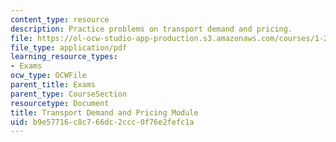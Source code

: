 ```yaml
---
content_type: resource
description: Practice problems on transport demand and pricing.
file: https://ol-ocw-studio-app-production.s3.amazonaws.com/courses/1-201j-transportation-systems-analysis-demand-and-economics-fall-2008/b9e57716c8c766dc2ccc0f76e2fefc1a_MIT1_201JF08_pricing_prob.pdf
file_type: application/pdf
learning_resource_types:
- Exams
ocw_type: OCWFile
parent_title: Exams
parent_type: CourseSection
resourcetype: Document
title: Transport Demand and Pricing Module
uid: b9e57716-c8c7-66dc-2ccc-0f76e2fefc1a
---
```

